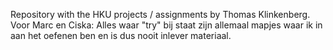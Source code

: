 Repository with the HKU projects / assignments by Thomas Klinkenberg. Voor Marc en Ciska: Alles waar "try" bij staat zijn allemaal mapjes waar ik in aan het oefenen ben en is dus nooit inlever materiaal.
